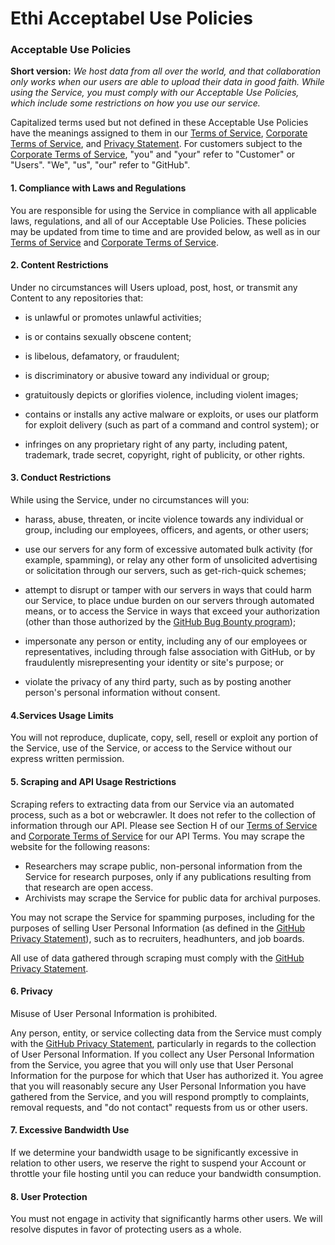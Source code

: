 # Ethi Acceptabel Use Policies
### Acceptable Use Policies

**Short version:** _We host data from all over the world, and that collaboration only works when our users are able to upload their data in good faith. While using the Service, you must comply with our Acceptable Use Policies, which include some restrictions on how you use our service._

Capitalized terms used but not defined in these Acceptable Use Policies have the meanings assigned to them in our [Terms of Service](https://github.com/ethi-technologies/policies/articles/github-terms-of-service), [Corporate Terms of Service](https://help.github.com/en/articles/github-corporate-terms-of-service), and [Privacy Statement](https://github.com/ethi-technologies/policies/articles/ethi-privacy-statement). For customers subject to the [Corporate Terms of Service](https://github.com/ethi-technologies/policies/articles/ethi-corporate-terms-of-service), "you" and "your" refer to "Customer" or "Users". "We", "us", "our" refer to "GitHub".

#### 1. Compliance with Laws and Regulations

You are responsible for using the Service in compliance with all applicable laws, regulations, and all of our Acceptable Use Policies. These policies may be updated from time to time and are provided below, as well as in our [Terms of Service](https://github.com/ethi-technologies/policies//github-terms-of-service) and [Corporate Terms of Service](https://help.github.com/en/articles/github-corporate-terms-of-service).

#### 2. Content Restrictions

Under no circumstances will Users upload, post, host, or transmit any Content to any repositories that:

- is unlawful or promotes unlawful activities;

- is or contains sexually obscene content;

- is libelous, defamatory, or fraudulent;

- is discriminatory or abusive toward any individual or group;

- gratuitously depicts or glorifies violence, including violent images;

- contains or installs any active malware or exploits, or uses our platform for exploit delivery (such as part of a command and control system); or

- infringes on any proprietary right of any party, including patent, trademark, trade secret, copyright, right of publicity, or other rights.

#### 3. Conduct Restrictions

While using the Service, under no circumstances will you:

- harass, abuse, threaten, or incite violence towards any individual or group, including our employees, officers, and agents, or other users;

- use our servers for any form of excessive automated bulk activity (for example, spamming), or relay any other form of unsolicited advertising or solicitation through our servers, such as get-rich-quick schemes;

- attempt to disrupt or tamper with our servers in ways that could harm our Service, to place undue burden on our servers through automated means, or to access the Service in ways that exceed your authorization (other than those authorized by the [GitHub Bug Bounty program](https://bounty.github.com));

- impersonate any person or entity, including any of our employees or representatives, including through false association with GitHub, or by fraudulently misrepresenting your identity or site's purpose; or

- violate the privacy of any third party, such as by posting another person's personal information without consent.

#### 4.Services Usage Limits

You will not reproduce, duplicate, copy, sell, resell or exploit any portion of the Service, use of the Service, or access to the Service without our express written permission.

#### 5. Scraping and API Usage Restrictions

Scraping refers to extracting data from our Service via an automated process, such as a bot or webcrawler. It does not refer to the collection of information through our API. Please see Section H of our [Terms of Service](https://help.github.com/en/articles/github-terms-of-service#h-api-terms) and [Corporate Terms of Service](https://help.github.com/en/articles/github-corporate-terms-of-service#h-api-terms) for our API Terms. You may scrape the website for the following reasons:

- Researchers may scrape public, non-personal information from the Service for research purposes, only if any publications resulting from that research are open access.
- Archivists may scrape the Service for public data for archival purposes.

You may not scrape the Service for spamming purposes, including for the purposes of selling User Personal Information (as defined in the [GitHub Privacy Statement](https://help.github.com/articles/github-privacy-statement)), such as to recruiters, headhunters, and job boards.

All use of data gathered through scraping must comply with the [GitHub Privacy Statement](https://help.github.com/articles/github-privacy-statement).

#### 6. Privacy
Misuse of User Personal Information is prohibited.

Any person, entity, or service collecting data from the Service must comply with the [GitHub Privacy Statement](https://help.github.com/articles/github-privacy-statement), particularly in regards to the collection of User Personal Information. If you collect any User Personal Information from the Service, you agree that you will only use that User Personal Information for the purpose for which that User has authorized it. You agree that you will reasonably secure any User Personal Information you have gathered from the Service, and you will respond promptly to complaints, removal requests, and "do not contact" requests from us or other users.

#### 7. Excessive Bandwidth Use

If we determine your bandwidth usage to be significantly excessive in relation to other users, we reserve the right to suspend your Account or throttle your file hosting until you can reduce your bandwidth consumption.

#### 8. User Protection
You must not engage in activity that significantly harms other users. We will resolve disputes in favor of protecting users as a whole.
